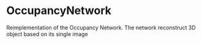 # OccupancyNetwork
Reimplementation of the Occupancy Network. The network reconstruct 3D object based on its single image
